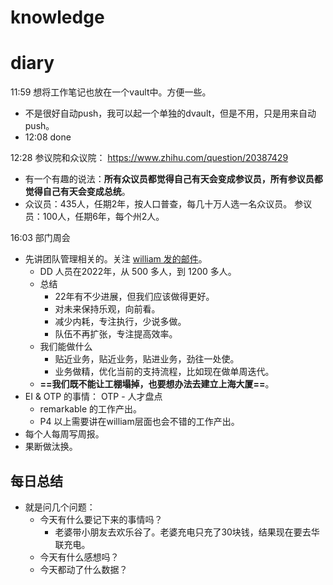 # knowledge


# diary
11:59 想将工作笔记也放在一个vault中。方便一些。
- 不是很好自动push，我可以起一个单独的dvault，但是不用，只是用来自动push。
- 12:08 done 

12:28 参议院和众议院： https://www.zhihu.com/question/20387429 
- 有一个有趣的说法：**所有众议员都觉得自己有天会变成参议员，所有参议员都觉得自己有天会变成总统**。
- 众议员：435人，任期2年，按人口普查，每几十万人选一名众议员。 参议员：100人，任期6年，每个州2人。


16:03 部门周会
- 先讲团队管理相关的。关注 [william 发的邮件](work/william-2023-annual-mail.md)。
	- DD 人员在2022年，从 500 多人，到 1200 多人。
	- 总结
		- 22年有不少进展，但我们应该做得更好。
		- 对未来保持乐观，向前看。
		* 减少内耗，专注执行，少说多做。
		* 队伍不再扩张，专注提高效率。
	* 我们能做什么
		- 贴近业务，贴近业务，贴进业务，劲往一处使。
		- 业务做精，优化当前的支持流程，比如现在做单周迭代。
	- **==我们既不能让工棚塌掉，也要想办法去建立上海大厦==**。
- EI & OTP 的事情： OTP - 人才盘点
	- remarkable 的工作产出。
	- P4 以上需要讲在william层面也会不错的工作产出。
- 每个人每周写周报。
- 果断做汰换。


## 每日总结
- 就是问几个问题：
	- 今天有什么要记下来的事情吗？
		- 老婆带小朋友去欢乐谷了。老婆充电只充了30块钱，结果现在要去华联充电。
	- 今天有什么感想吗？
	- 今天都动了什么数据？